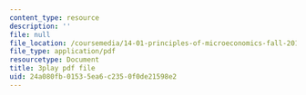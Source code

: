 ```yaml
---
content_type: resource
description: ''
file: null
file_location: /coursemedia/14-01-principles-of-microeconomics-fall-2018/24a080fb01535ea6c2350f0de21598e2_OkTw766oCs.pdf
file_type: application/pdf
resourcetype: Document
title: 3play pdf file
uid: 24a080fb-0153-5ea6-c235-0f0de21598e2
---
```

